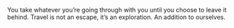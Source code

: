 You take whatever you’re going through with you until you choose to leave it behind. Travel is not an escape, it’s an exploration. An addition to ourselves.